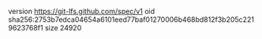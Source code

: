 version https://git-lfs.github.com/spec/v1
oid sha256:2753b7edca04654a6101eed77baf01270006b468bd812f3b205c2219623768f1
size 24920
